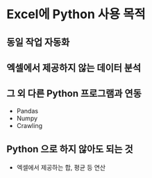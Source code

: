 # Excel에 Python 사용 목적

## 동일 작업 자동화

## 엑셀에서 제공하지 않는 데이터 분석

## 그 외 다른 Python 프로그램과 연동
- Pandas
- Numpy
- Crawling

## Python 으로 하지 않아도 되는 것
- 엑셀에서 제공하는 합, 평균 등 연산

